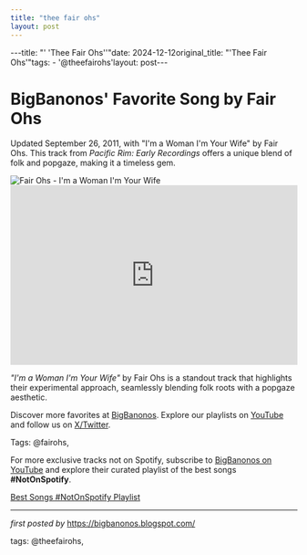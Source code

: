 ```yaml
---
title: "thee fair ohs"
layout: post
---
```

---title: "' 'Thee Fair Ohs''"date: 2024-12-12original_title: "'Thee Fair Ohs'"tags:  - '@theefairohs'layout: post---<!-- Post Title --><h1 >BigBanonos' Favorite Song by Fair Ohs</h1> <!-- Introductory Text --><p >Updated September 26, 2011, with "I'm a Woman I'm Your Wife" by Fair Ohs. This track from <em>Pacific Rim: Early Recordings</em> offers a unique blend of folk and popgaze, making it a timeless gem.</p> <!-- Featured Image --><div > <img src="https://encrypted-tbn0.gstatic.com/images?q=tbn:ANd9GcQV7rMmbSjPxRPwVCT6MB4ZvmmqiVXtZQa_Tw&s" alt="Fair Ohs - I'm a Woman I'm Your Wife" /></div> <!-- YouTube Video Embed --><div > <iframe width="100%" height="315" src="https://www.youtube.com/embed/Tk64B3PLP-c" title="Thee Fair Ohs - I'm Your Woman, I'm Your Wife" frameborder="0" allow="accelerometer; autoplay; clipboard-write; encrypted-media; gyroscope; picture-in-picture; web-share" referrerpolicy="strict-origin-when-cross-origin" allowfullscreen></iframe></div> <!-- Song Information --><div > <p><em>"I'm a Woman I'm Your Wife"</em> by Fair Ohs is a standout track that highlights their experimental approach, seamlessly blending folk roots with a popgaze aesthetic.</p></div> <!-- Footer Links --><div > <p>Discover more favorites at <a href="https://bigbanonos.blogspot.com/" target="_blank">BigBanonos</a>. Explore our playlists on <a href="https://www.youtube.com/@BigBanonos" target="_blank">YouTube</a> and follow us on <a href="https://x.com/bigbanonos" target="_blank">X/Twitter</a>.</p></div> <!-- Tags --><p >Tags: @fairohs,</p><!--Subscribe and Playlist Links--><div>    <p>For more exclusive tracks not on Spotify, subscribe to <a href="https://www.youtube.com/@BigBanonos" target="_blank">BigBanonos on YouTube</a> and explore their curated playlist of the best songs <strong>#NotOnSpotify</strong>.</p>    <p><a href="https://www.youtube.com/playlist?list=PLtuNtuTatqI0kFahUCbtbfenC_ET5O_tr" target="_blank">Best Songs #NotOnSpotify Playlist<br /></a></p></div><hr /><p><em>first posted by</em> <a href="https://bigbanonos.blogspot.com/" rel="noopener" target="_new">https://bigbanonos.blogspot.com/</a></p><p>tags: @theefairohs,</p>